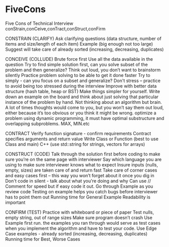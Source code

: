 # FiveCons
Five Cons of Technical Interview
 conStrain,conCeive,conTract,conStruct,conFirm

CONSTRAIN (CLARIFY)
Ask clarifying questions
(data structure, number of items and size/length of each item)
Example (big enough not too large) 
Suggest will take care of already sorted (increasing, decreasing, duplicates)

CONCEIVE (COLLUDE)
Brute force first
Use all the data available in the question
Try to find simple solution first, can you solve subset of the problem and then generalize?
Think out loud, you don’t want to brainstorm silently
Practice problem solving to be able to get it done faster
Try to simply - can you focus on a subset and generalize?
 Don't stress – practice to avoid being too stressed during the interview
Improve with better data structure (hash table, heap or BST)
Make things simpler for yourself. Write down an example on the board and think about just solving that particular instance of the problem by hand.
Not thinking about an algorithm but brain.
A lot of times thoughts would come to you, but you won’t say them out loud, either because it’s too obvious or you think it might be wrong.
optimize a problem using dynamic programming, it must have optimal substructure and overlapping subproblems. MAX, MIN.etc 

CONTRACT
Verify function signature - confirm requirements
Contract specifies arguments and return value
Write Class or Function (best to use Class and main)
C++ (use std::string for strings, vectors for arrays)

CONSTRUCT (CODE)
Talk through the solution first before coding to make sure you’re on the same page with interviewer
Say which language you are using to make sure interviewer knows what to expect
Insure inputs (nulls, empty, sizes) are taken care of and return fast
Take care of corner cases and easy cases first – this way you won’t forget about it once you dig in
Don't code in silent - talk about what you're doing and why
Can use // Comment for speed but if easy code it out.
Go through Example as you review code
Testing on example helps you catch bugs before interviewer has to point them out
Running time for General Example
Readability is important

CONFIRM (TEST)
Practice with whiteboard or piece of paper
Test nulls, empty string, out of range sizes 
Make sure program doesn’t crash
Use Example first run. the examples you ran through would serve as test cases when you implement the algorithm and have to test your code.
Use Edge Case examples - already sorted (increasing, decreasing, duplicates)
Running time for Best, Worse Cases



